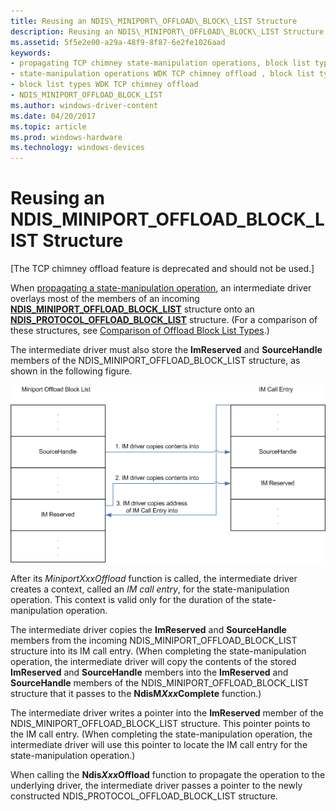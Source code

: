 ```yaml
---
title: Reusing an NDIS\_MINIPORT\_OFFLOAD\_BLOCK\_LIST Structure
description: Reusing an NDIS\_MINIPORT\_OFFLOAD\_BLOCK\_LIST Structure
ms.assetid: 5f5e2e00-a29a-48f9-8f87-6e2fe1026aad
keywords:
- propagating TCP chimney state-manipulation operations, block list types
- state-manipulation operations WDK TCP chimney offload , block list types
- block list types WDK TCP chimney offload
- NDIS_MINIPORT_OFFLOAD_BLOCK_LIST
ms.author: windows-driver-content
ms.date: 04/20/2017
ms.topic: article
ms.prod: windows-hardware
ms.technology: windows-devices
---
```


# Reusing an NDIS\_MINIPORT\_OFFLOAD\_BLOCK\_LIST Structure


\[The TCP chimney offload feature is deprecated and should not be used.\]

When [propagating a state-manipulation operation](propagating-a-state-manipulation-operation.md), an intermediate driver overlays most of the members of an incoming [**NDIS\_MINIPORT\_OFFLOAD\_BLOCK\_LIST**](https://msdn.microsoft.com/library/windows/hardware/ff566469) structure onto an [**NDIS\_PROTOCOL\_OFFLOAD\_BLOCK\_LIST**](https://msdn.microsoft.com/library/windows/hardware/ff566833) structure. (For a comparison of these structures, see [Comparison of Offload Block List Types](comparison-of-offload-block-list-types.md).)

The intermediate driver must also store the **ImReserved** and **SourceHandle** members of the NDIS\_MINIPORT\_OFFLOAD\_BLOCK\_LIST structure, as shown in the following figure.

![diagram illustrating storing the imreserved and sourcehandle members](images/source-handle.png)

After its *MiniportXxxOffload* function is called, the intermediate driver creates a context, called an *IM call entry*, for the state-manipulation operation. This context is valid only for the duration of the state-manipulation operation.

The intermediate driver copies the **ImReserved** and **SourceHandle** members from the incoming NDIS\_MINIPORT\_OFFLOAD\_BLOCK\_LIST structure into its IM call entry. (When completing the state-manipulation operation, the intermediate driver will copy the contents of the stored **ImReserved** and **SourceHandle** members into the **ImReserved** and **SourceHandle** members of the NDIS\_MINIPORT\_OFFLOAD\_BLOCK\_LIST structure that it passes to the **NdisM*Xxx*Complete** function.)

The intermediate driver writes a pointer into the **ImReserved** member of the NDIS\_MINIPORT\_OFFLOAD\_BLOCK\_LIST structure. This pointer points to the IM call entry. (When completing the state-manipulation operation, the intermediate driver will use this pointer to locate the IM call entry for the state-manipulation operation.)

When calling the **Ndis*Xxx*Offload** function to propagate the operation to the underlying driver, the intermediate driver passes a pointer to the newly constructed NDIS\_PROTOCOL\_OFFLOAD\_BLOCK\_LIST structure.

 

 





